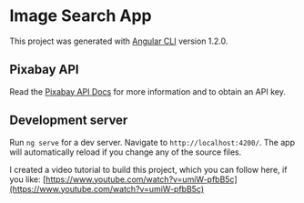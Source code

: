 # Image Search App

This project was generated with [Angular CLI](https://github.com/angular/angular-cli) version 1.2.0.

## Pixabay API

Read the [Pixabay API Docs](https://pixabay.com/api/docs/) for more information and to obtain an API key.

## Development server

Run `ng serve` for a dev server. Navigate to `http://localhost:4200/`. The app will automatically reload if you change any of the source files.

I created a video tutorial to build this project, which you can follow here, if you like: [https://www.youtube.com/watch?v=umiW-pfbB5c](https://www.youtube.com/watch?v=umiW-pfbB5c)
